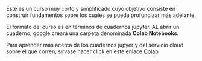 Este es un curso muy corto y simplificado cuyo objetivo consiste en construir fundamentos sobre los cuales se pueda profundizar más adelante.

El formato del curso es en términos de cuadernos jupyter. AL abrir un cuaderno, google creará una carpeta denominada **Colab Notebooks**. 

Para aprender más acerca de los cuadernos jupyer y del servicio cloud sobre el que corren, sírvase hacer click en este enlace [Colab](https://colab.research.google.com/)


